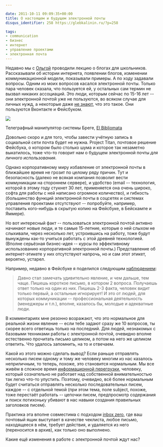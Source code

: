 ```yaml
---

date: 2011-10-11 09:09:35+00:00
title: О настоящем и будущем электронной почты
disqus_identifier: 258 https://glebkalinin.ru/?p=258

tags:
- communication
- бизнес
- интернет
- управление проектами
- электронная почта
---
```


Недавно мы с [Ольгой](http://olgatkachuk.ru) проводили лекцию о блогах для школьников. Рассказывали об истории интернета, появлении блогов, изменении коммуникационной модели, показывали примеры. А по ходу задавали вопросы. Одним из моих вопросов касался электронной почты. Только пара человек сказала, что пользуется ей, у остальных сам термин не вызвал никаких ассоциаций. Это люди, которым сейчас по 15-16 лет -- они электронной почтой уже не пользуются, во всяком случае для личных нужд, а некоторые даже [не знают](http://nachprod.livejournal.com/21849.html), что это такое. Они пользуются Вконтакте и Фейсбуком.

![](https://glebkalinin.ru/featured/2011/10/4074173413_fc1bd7afd3.jpg)

Телеграфный манипулятор системы Бреге, [El Bibliomata](http://www.flickr.com/photos/37667416@N04/4074173413/)



Довольно скоро и для того, чтобы завести учётную запись в социальной сети почта будет не нужна. Project Titan, почтовое решение Фейсбука, о котором было столько шума и которое так незаметно выкатилось, тоже что-то говорит нам о будущем электронной почты _для личного использования_.

<!-- more -->

Однако корпоративному миру избавление от электронной почты в ближайшее время не грозит по целому ряду причин. Тут и безопасность (далеко не всякая компания позволит вести коммуникации на стороннем сервере), и удобство (email -- технология, которой в этому году стукнет 30 лет, применяется она очень широко, софта для работы с ней написано огромное количество), и гибкость (большинство функций электронной почты в соцсетях и системах управления проектами отсутствуют -- попробуйте, например, поставить кого-нибудь в скрытую копию на Фейсбуке, в Бейскампе и Яммере).

Но вот интересный факт -- пользоваться электронной почтой активно начинают новые люди, и те самые 15-летние, которые о ней слыхом не слыхивали, через несколько лет, устроившись на работу, тоже будут вынуждены как-то учиться работать с этой древней технологией. (Вполне серьёзная бизнес-идея -- курсы по эффективному использованию корпоративной электронной почты.) Представление об интернет-этикете у них отсутствуют напрочь, но и сам этот этикет, вероятно, устарел.

Например, недавно в Фейсбуке я поделился следующим [наблюдением](https://www.facebook.com/kalinin/posts/10150493056363849):



> Давно стал замечать удивительно явление, и чем дальше, тем чаще. Пишешь короткое письмо, в котором 2 вопроса. Получаешь ответ только на один из них. Пишешь 2-3 факта, человек видит только первый, а остальные игнорирует! И это от людей, для которых коммуникации -- профессиональная деятельность (менеджеры и т.п.), вполне, казалось бы, молодые и адекватные люди.



В комментариях мне резонно возражают, что это нормальное для реальной жизни явление -- если тебе задают сразу же 10 вопросов, ты скорее всего ответишь только на последний. Для людей, незнакомых с базовыми техниками работы с электронной почтой, очевидно вполне естественно прочитать письмо целиком, а потом на него же целиком ответить. Что удалось запомнить, на то и отвечаем. 

Какой из этого можно сделать вывод? Если раньше отправлять несколько писем одному и тому же человеку многим из нас казалось неприличным, то теперь, похоже, это становится нормальным. Мы все живём в сложное время [информационной перегрузки](https://glebkalinin.ru/information-overload/), человеку, который сознательно не работает над собственной внимательностью так легко что-то упустить. Поэтому, очевидно, всё более нормальным будет считаться отправлять несколько последовательных писем, каждое -- с отдельной темой (при этом тема, поле subject, похоже, тоже перестаёт работать -- цепочки писем, предпросмотр содержания и поиск потихоньку убивают в нас навыки создания правильных заголовков писем).

Практика эта вполне совместима с подходом [inbox zero](http://inboxzero.com/), где ваш почтовый ящик выступает в качестве чеклиста, любое письмо, находящееся в нём, требует действия, и удаляется из него (переносится в архив), как только оно выполнено.

Какие ещё изменения в работе с электронной почтой ждут нас?
